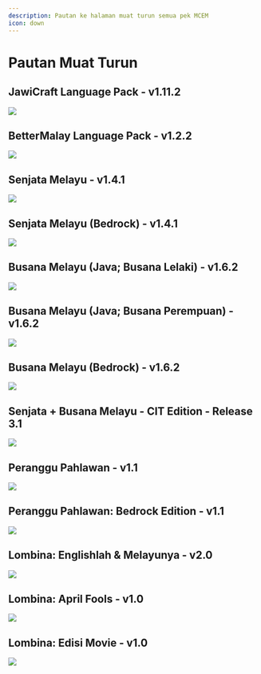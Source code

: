 ```yaml
---
description: Pautan ke halaman muat turun semua pek MCEM
icon: down
---
```


# Pautan Muat Turun

## JawiCraft Language Pack - v1.11.2

[![](https://cdn.jsdelivr.net/npm/@intergrav/devins-badges@3/assets/cozy/available/modrinth_64h.png)](https://modrinth.com/resourcepack/jawicraft-language-pack/)

## BetterMalay Language Pack - v1.2.2

[![](https://cdn.jsdelivr.net/npm/@intergrav/devins-badges@3/assets/cozy/available/modrinth_64h.png)](https://modrinth.com/resourcepack/bettermalay-language-pack/)

## Senjata Melayu - v1.4.1

[![](https://cdn.jsdelivr.net/npm/@intergrav/devins-badges@3/assets/cozy/available/modrinth_64h.png)](https://modrinth.com/resourcepack/senjata-melayu/)

## Senjata Melayu (Bedrock) - v1.4.1

[![](https://github.com/blryface/blurrybadges/blob/main/badges/64h/Avaliable%20On%20PMC.png?raw=true)](https://www.planetminecraft.com/texture-pack/bedrock-keris-melayu-malay-keris/)

## Busana Melayu (Java; Busana Lelaki) - v1.6.2

[![](https://cdn.jsdelivr.net/npm/@intergrav/devins-badges@3/assets/cozy/available/modrinth_64h.png)](https://modrinth.com/resourcepack/busana-melayu/)

## Busana Melayu (Java; Busana Perempuan) - v1.6.2

[![](https://cdn.jsdelivr.net/npm/@intergrav/devins-badges@3/assets/cozy/available/modrinth_64h.png)](https://modrinth.com/resourcepack/busana-melayu-fv/) &#x20;

## Busana Melayu (Bedrock) - v1.6.2

[![](https://github.com/blryface/blurrybadges/blob/main/badges/64h/Avaliable%20On%20PMC.png?raw=true)](https://www.planetminecraft.com/texture-pack/busana-melayu-bedrock-port)

## Senjata + Busana Melayu - CIT Edition - Release 3.1

[![](https://cdn.jsdelivr.net/npm/@intergrav/devins-badges@3/assets/cozy/available/modrinth_64h.png)](https://modrinth.com/resourcepack/senjata-busana-melayu-cit)

## Peranggu Pahlawan - v1.1

[![](https://cdn.jsdelivr.net/npm/@intergrav/devins-badges@3/assets/cozy/available/modrinth_64h.png)](https://modrinth.com/mod/peranggu-pahlawan)

## Peranggu Pahlawan: Bedrock Edition - v1.1

[![](https://github.com/blryface/blurrybadges/blob/main/badges/64h/Avaliable%20On%20PMC.png?raw=true)](https://www.planetminecraft.com/mod/peranggu-pahlawan-bedrock-edition/)

## Lombina: Englishlah & Melayunya - v2.0

[![](https://cdn.jsdelivr.net/npm/@intergrav/devins-badges@3/assets/cozy/available/modrinth_64h.png)](https://modrinth.com/resourcepack/lombina-englishlah-melayunya)

## Lombina: April Fools - v1.0

[![](https://cdn.jsdelivr.net/npm/@intergrav/devins-badges@3/assets/cozy/available/modrinth_64h.png)](https://modrinth.com/resourcepack/lombina-april-fools)

## Lombina: Edisi Movie - v1.0

[![](https://cdn.jsdelivr.net/npm/@intergrav/devins-badges@3/assets/cozy/available/modrinth_64h.png)](https://modrinth.com/resourcepack/lombina-edisi-movie)

